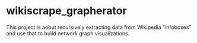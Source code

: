 # wikiscrape_grapherator

This project is aobut recursively extracting data from Wikipedia "infoboxes" and use that to build network graph visualizations.
